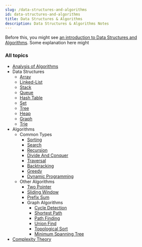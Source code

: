 ```yaml
---
slug: /data-structures-and-algorithms
id: data-structures-and-algorithms
title: Data Structures & Algorithms
description: Data Structures & Algorithms Notes
---
```


Before this, you might see [an introduction to Data Structures and Algorithms](/computer-and-programming-fundamentals/data-structures-and-algorithms). Some explanation here might

### All topics

- [Analysis of Algorithms](data-structures-and-algorithms/analysis-of-algorithms)
- Data Structures
  - [Array](data-structures-and-algorithms/array)
  - [Linked-List](data-structures-and-algorithms/linked-list)
  - [Stack](data-structures-and-algorithms/stack)
  - [Queue](data-structures-and-algorithms/queue)
  - [Hash Table](data-structures-and-algorithms/hash-table)
  - [Set](data-structures-and-algorithms/set)
  - [Tree](data-structures-and-algorithms/tree)
  - [Heap](data-structures-and-algorithms/heap)
  - [Graph](data-structures-and-algorithms/graph)
  - [Trie](data-structures-and-algorithms/trie)
- Algorithms
  - Common Types
    - [Sorting](data-structures-and-algorithms/sorting)
    - [Search](data-structures-and-algorithms/search)
    - [Recursion](data-structures-and-algorithms/recursion)
    - [Divide And Conquer](data-structures-and-algorithms/divide-and-conquer)
    - [Traversal](data-structures-and-algorithms/traversal)
    - [Backtracking](data-structures-and-algorithms/backtracking)
    - [Greedy](data-structures-and-algorithms/greedy)
    - [Dynamic Programming](data-structures-and-algorithms/dynamic-programming)
  - Other Algorithms
    - [Two Pointer](data-structures-and-algorithms/two-pointer)
    - [Sliding Window](data-structures-and-algorithms/sliding-window)
    - [Prefix Sum](data-structures-and-algorithms/prefix-sum)
    - Graph Algorithms
      - [Cycle Detection](data-structures-and-algorithms/cycle-detection)
      - [Shortest Path](data-structures-and-algorithms/shortest-path)
      - [Path Finding](data-structures-and-algorithms/path-finding)
      - [Union Find](data-structures-and-algorithms/union-find)
      - [Topological Sort](data-structures-and-algorithms/topological-sort)
      - [Minimum Spanning Tree](data-structures-and-algorithms/minimum-spanning-tree)
- [Complexity Theory](data-structures-and-algorithms/complexity-theory)
